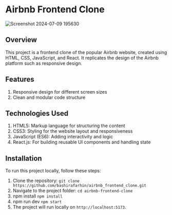 # Airbnb Frontend Clone

![Screenshot 2024-07-09 195630](https://github.com/bashirafarhin/airbnb_frontend_clone/assets/97461439/de1c7e79-8db1-4d18-a204-289a24b77a74)

## Overview
This project is a frontend clone of the popular Airbnb website, created using HTML, CSS, JavaScript, and React. It replicates the design of the Airbnb platform such as responsive design.

## Features
1. Responsive design for different screen sizes
2. Clean and modular code structure

## Technologies Used
1. HTML5: Markup language for structuring the content
2. CSS3: Styling for the website layout and responsiveness
3. JavaScript (ES6): Adding interactivity and logic
4. React.js: For building reusable UI components and handling state

## Installation
To run this project locally, follow these steps:
1. Clone the repository:
 `git clone https://github.com/bashirafarhin/airbnb_frontend_clone.git`
3. Navigate to the project folder:
  `cd airbnb-frontend-clone`
5. npm install
   `npm install`
7. npm run dev
   `npm start`
9. The project will run locally on `http://localhost:5173`.
